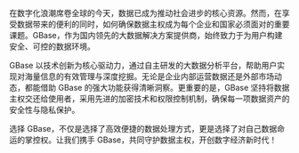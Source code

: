 在数字化浪潮席卷全球的今天，数据已成为推动社会进步的核心资源。然而，在享受数据带来的便利的同时，如何确保数据主权成为每个企业和国家必须面对的重要课题。GBase，作为国内领先的大数据解决方案提供商，始终致力于为用户构建安全、可控的数据环境。

GBase 以技术创新为核心驱动力，通过自主研发的大数据分析平台，帮助用户实现对海量信息的有效管理与深度挖掘。无论是企业内部运营数据还是外部市场动态，都能借助 GBase 的强大功能获得清晰洞察。更重要的是，GBase 坚持将数据主权交还给使用者，采用先进的加密技术和权限控制机制，确保每一项数据资产的安全性与隐私保护。

选择 GBase，不仅是选择了高效便捷的数据处理方式，更是选择了对自己数据命运的掌控权。让我们携手 GBase，共同守护数据主权，开创数字经济新时代！